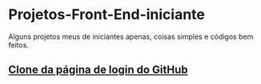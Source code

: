# Projetos-Front-End-iniciante
Alguns projetos meus de iniciantes apenas, coisas simples e códigos bem feitos.

<a href="Projetos-Javascript-iniciantes\Página de login do GitHub\index.html">
        <h2>Clone da página de login do GitHub</h2>
    </a>
